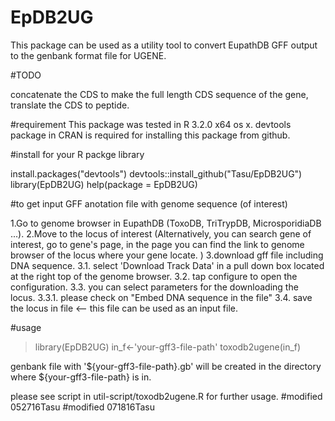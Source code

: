 # EpDB2UG

This package can be used as a utility tool to convert EupathDB GFF output to the genbank format file for UGENE.

#TODO

concatenate the CDS to make the full length CDS sequence of the gene, translate the CDS to peptide.

#requirement
This package was tested in R 3.2.0 x64 os x.
devtools package in CRAN is required for installing this package from github.

#install for your R packge library

install.packages("devtools")
devtools::install_github("Tasu/EpDB2UG")
library(EpDB2UG)
help(package = EpDB2UG)

#to get input GFF anotation file with genome sequence (of interest)

1.Go to genome browser in EupathDB (ToxoDB, TriTrypDB, MicrosporidiaDB ...).
2.Move to the locus of interest (Alternatively, you can search gene of interest, go to gene's page, in the page you can find the link to genome browser of the locus where your gene locate. )
3.download gff file including DNA sequence.
  3.1. select 'Download Track Data' in a pull down box located at the right top of the genome browser.
  3.2. tap configure to open the configuration.
  3.3. you can select parameters for the downloading the locus.
    3.3.1. please check on "Embed DNA sequence in the file"
  3.4. save the locus in file <-- this file can be used as an input file.

#usage
>library(EpDB2UG)
>in_f<-'your-gff3-file-path'
>toxodb2ugene(in_f)

genbank file with '${your-gff3-file-path}.gb' will be created in the directory where ${your-gff3-file-path} is in.

please see script in util-script/toxodb2ugene.R for further usage.
#modified 052716Tasu
#modified 071816Tasu
